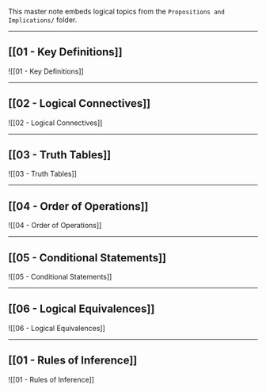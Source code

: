 This master note embeds logical topics from the `Propositions and Implications/` folder.

---

## [[01 - Key Definitions]]

![[01 - Key Definitions]]

---

## [[02 - Logical Connectives]]

![[02 - Logical Connectives]]

---

## [[03 - Truth Tables]]

![[03 - Truth Tables]]

---

## [[04 - Order of Operations]]

![[04 - Order of Operations]]

---

## [[05 - Conditional Statements]]

![[05 - Conditional Statements]]

---

## [[06 - Logical Equivalences]]

![[06 - Logical Equivalences]]

---

## [[01 - Rules of Inference]]

![[01 - Rules of Inference]]

